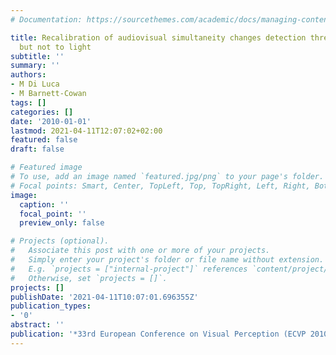 ```yaml
---
# Documentation: https://sourcethemes.com/academic/docs/managing-content/

title: Recalibration of audiovisual simultaneity changes detection threshold to sound
  but not to light
subtitle: ''
summary: ''
authors:
- M Di Luca
- M Barnett-Cowan
tags: []
categories: []
date: '2010-01-01'
lastmod: 2021-04-11T12:07:02+02:00
featured: false
draft: false

# Featured image
# To use, add an image named `featured.jpg/png` to your page's folder.
# Focal points: Smart, Center, TopLeft, Top, TopRight, Left, Right, BottomLeft, Bottom, BottomRight.
image:
  caption: ''
  focal_point: ''
  preview_only: false

# Projects (optional).
#   Associate this post with one or more of your projects.
#   Simply enter your project's folder or file name without extension.
#   E.g. `projects = ["internal-project"]` references `content/project/deep-learning/index.md`.
#   Otherwise, set `projects = []`.
projects: []
publishDate: '2021-04-11T10:07:01.696355Z'
publication_types:
- '0'
abstract: ''
publication: '*33rd European Conference on Visual Perception (ECVP 2010)*'
---
```

